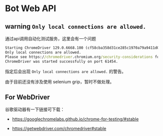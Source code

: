 # Bot Web API

## warning `Only local connections are allowed.`
通过api调用自动化测试服务，这里会有一个问题

```cmd
Starting ChromeDriver 129.0.6668.100 (cf58cba358d31ce285c1970a79a9411d0fb381a5-refs/branch-heads/6668@{#1704}) on port 61454
Only local connections are allowed.
Please see https://chromedriver.chromium.org/security-considerations for suggestions on keeping ChromeDriver safe.
ChromeDriver was started successfully on port 61454.
```

指定后会出现 `Only local connections are allowed.` 的警告。

由于目前还没有涉及使用 selenium grip，暂时不做处理。

## For WebDriver

谷歌驱动器有一下链接可下载：

* https://googlechromelabs.github.io/chrome-for-testing/#stable

* https://getwebdriver.com/chromedriver#stable



